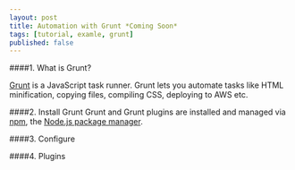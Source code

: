 ```yaml
---
layout: post
title: Automation with Grunt *Coming Soon*
tags: [tutorial, examle, grunt]
published: false
---
```

####1. What is Grunt?

[Grunt](http:/gruntjs.com/) is a JavaScript task runner. Grunt lets you automate tasks like HTML minification, copying files, compiling CSS, deploying to AWS etc. 

####2. Install Grunt
Grunt and Grunt plugins are installed and managed via [npm](https://npmjs.org/), the [Node.js package manager](https://nodejs.org/en/ ). 


####3. Configure

####4. Plugins
